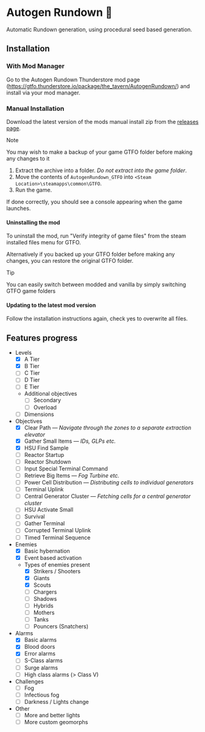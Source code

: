# Autogen Rundown 🎲

Automatic Rundown generation, using procedural seed based generation.

## Installation

### With Mod Manager

Go to the Autogen Rundown Thunderstore mod page (https://gtfo.thunderstore.io/package/the_tavern/AutogenRundown/) and install via your mod manager.

### Manual Installation
Download the latest version of the mods manual install zip from the [releases page](https://github.com/brgmnn/autogen-rundown/releases/download/latest/AutogenRundown_0.2.1.zip).

> [!NOTE]
> You may wish to make a backup of your game GTFO folder before making any changes to it

1. Extract the archive into a folder. *Do not extract into the game folder*.
2. Move the contents of `AutogenRundown_GTFO` into `<Steam Location>\steamapps\common\GTFO`.
3. Run the game.

If done correctly, you should see a console appearing when the game launches.

#### Uninstalling the mod

To uninstall the mod, run "Verify integrity of game files" from the steam installed files menu for GTFO.

Alternatively if you backed up your GTFO folder before making any changes, you can restore the original GTFO folder.

> [!TIP]
> You can easily switch between modded and vanilla by simply switching GTFO game folders

#### Updating to the latest mod version

Follow the installation instructions again, check yes to overwrite all files.

## Features progress

* Levels
    * [x] A Tier
    * [x] B Tier
    * [ ] C Tier
    * [ ] D Tier
    * [ ] E Tier
    * Additional objectives
        * [ ] Secondary
        * [ ] Overload
    * [ ] Dimensions
* Objectives
    * [x] Clear Path — *Navigate through the zones to a separate extraction elevator*
    * [x] Gather Small Items — *IDs, GLPs etc.*
    * [x] HSU Find Sample
    * [ ] Reactor Startup
    * [ ] Reactor Shutdown
    * [ ] Input Special Terminal Command
    * [ ] Retrieve Big Items — *Fog Turbine etc.*
    * [ ] Power Cell Distribution — *Distributing cells to individual generators*
    * [ ] Terminal Uplink
    * [ ] Central Generator Cluster — *Fetching cells for a central generator cluster*
    * [ ] HSU Activate Small
    * [ ] Survival
    * [ ] Gather Terminal
    * [ ] Corrupted Terminal Uplink
    * [ ] Timed Terminal Sequence
* Enemies
    * [x] Basic hybernation
    * [x] Event based activation
    * Types of enemies present
        * [x] Strikers / Shooters
        * [x] Giants
        * [x] Scouts
        * [ ] Chargers
        * [ ] Shadows
        * [ ] Hybrids
        * [ ] Mothers
        * [ ] Tanks
        * [ ] Pouncers (Snatchers)
* Alarms
    * [x] Basic alarms
    * [x] Blood doors
    * [x] Error alarms
    * [ ] S-Class alarms
    * [ ] Surge alarms
    * [ ] High class alarms (> Class V)
* Challenges
    * [ ] Fog
    * [ ] Infectious fog
    * [ ] Darkness / Lights change
* Other
    * [ ] More and better lights
    * [ ] More custom geomorphs
